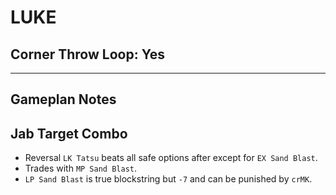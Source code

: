 # LUKE
## Corner Throw Loop: Yes
___
## Gameplan Notes

## Jab Target Combo
-  Reversal `LK Tatsu` beats all safe options after except for `EX Sand Blast`.  
  -  Trades with `MP Sand Blast`.
  -  `LP Sand Blast` is true blockstring but `-7` and can be punished by `crMK`.
